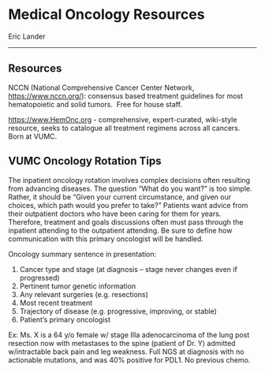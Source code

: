 # Medical Oncology Resources

Eric Lander

---

## Resources

NCCN (National Comprehensive Cancer Center Network, <https://www.nccn.org/>):
consensus based treatment guidelines for most hematopoietic and solid tumors. 
Free for house staff.

<https://www.HemOnc.org> - comprehensive, expert-curated, wiki-style resource, seeks to catalogue all treatment regimens across all cancers. Born at VUMC.

## VUMC Oncology Rotation Tips

The inpatient oncology rotation involves complex decisions often
resulting from advancing diseases. The question “What do you want?” is
too simple. Rather, it should be “Given your current circumstance, and
given our choices, which path would you prefer to take?” Patients want
advice from their outpatient doctors who have been caring for them for
years. Therefore, treatment and goals discussions often must pass
through the inpatient attending to the outpatient attending. Be sure to
define how communication with this primary oncologist will be handled.

Oncology summary sentence in presentation:

1.  Cancer type and stage (at diagnosis – stage never changes even if
    progressed)
2.  Pertinent tumor genetic information
3.  Any relevant surgeries (e.g. resections)
4.  Most recent treatment
5.  Trajectory of disease (e.g. progressive, improving, or stable)
6.  Patient’s primary oncologist

Ex: Ms. X is a 64 y/o female w/ stage IIIa adenocarcinoma of the lung
post resection now with metastases to the spine (patient of Dr. Y)
admitted w/intractable back pain and leg weakness. Full NGS at diagnosis
with no actionable mutations, and was 40% positive for PDL1. No previous
chemo.
